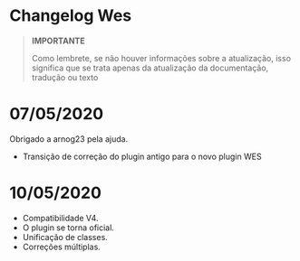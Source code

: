 # Changelog Wes

>**IMPORTANTE**
>
>Como lembrete, se não houver informações sobre a atualização, isso significa que se trata apenas da atualização da documentação, tradução ou texto

# 07/05/2020

Obrigado a arnog23 pela ajuda.
- Transição de correção do plugin antigo para o novo plugin WES

# 10/05/2020

- Compatibilidade V4.
- O plugin se torna oficial.
- Unificação de classes.
- Correções múltiplas.
